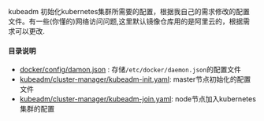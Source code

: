 kubeadm 初始化kubernetes集群所需要的配置，根据我自己的需求修改的配置文件。有一些(你懂的)网络访问问题,这里默认镜像仓库用的是阿里云的，根据需求可以更改.

#### 目录说明

* [docker/config/damon.json](https://github.com/fonzie1006/kubeadm-config/blob/master/docker/config/daemon.json) : 存储```/etc/docker/daemon.json```的配置文件
* [kubeadm/cluster-manager/kubeadm-init.yaml](https://github.com/fonzie1006/kubeadm-config/blob/master/kubeadm/cluster-manager/kubeadm-init.yaml): master节点初始化的配置文件
* [kubeadm/cluster-manager/kubeadm-join.yaml](https://github.com/fonzie1006/kubeadm-config/blob/master/kubeadm/cluster-manager/kubeadm-join.yaml): node节点加入kubernetes集群的配置
